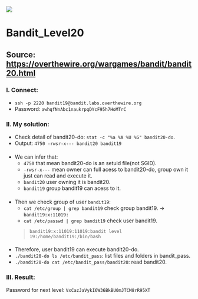 # ![](https://overthewire.org/img/domokitten.png)

# Bandit_Level20

## Source: <https://overthewire.org/wargames/bandit/bandit20.html>

###
### I. Connect:
- `ssh -p 2220 bandit19@bandit.labs.overthewire.org` 
- Password: `awhqfNnAbc1naukrpqDYcF95h7HoMTrC`

###
### II. My solution:
- Check detail of bandit20-do: `stat -c "%a %A %U %G" bandit20-do`.
- Output: `4750 -rwsr-x--- bandit20 bandit19`

####
- We can infer that:
  - `4750` that mean bandit20-do is an setuid file(not SGID).
  - `-rwsr-x---` mean owner can full acess to bandit20-do, group own it just can read and execute it.
  - `bandit20` user owning it is bandit20.
  - `bandit19` group bandit19 can acess to it.
####
- Then we check group of user `bandit19`:
  - `cat /etc/group | grep bandit19` check group bandit19. -> `bandit19:x:11019:`
  - `cat /etc/passwd | grep bandit19` check user bandit19. 
  > `bandit19:x:11019:11019:bandit level 19:/home/bandit19:/bin/bash`
####
- Therefore, user bandit19 can execute bandit20-do.
- `./bandit20-do ls /etc/bandit_pass`: list files and folders in bandit_pass.
- `./bandit20-do cat /etc/bandit_pass/bandit20`: read bandit20.
####
### III. Result:
Password for next level: `VxCazJaVykI6W36BkBU0mJTCM8rR95XT`